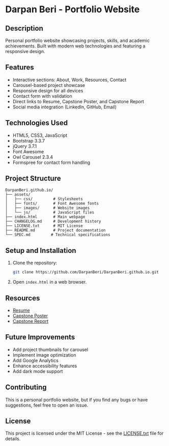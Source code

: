 # Darpan Beri - Portfolio Website

## Description
Personal portfolio website showcasing projects, skills, and academic achievements. Built with modern web technologies and featuring a responsive design.

## Features
- Interactive sections: About, Work, Resources, Contact
- Carousel-based project showcase
- Responsive design for all devices
- Contact form with validation
- Direct links to Resume, Capstone Poster, and Capstone Report
- Social media integration (LinkedIn, GitHub, Email)

## Technologies Used
- HTML5, CSS3, JavaScript
- Bootstrap 3.3.7
- jQuery 3.7.1
- Font Awesome
- Owl Carousel 2.3.4
- Formspree for contact form handling

## Project Structure
```
DarpanBeri.github.io/
├── assets/
│   ├── css/         # Stylesheets
│   ├── fonts/       # Font Awesome fonts
│   ├── images/      # Website images
│   └── js/          # JavaScript files
├── index.html       # Main webpage
├── CHANGELOG.md     # Development history
├── LICENSE.txt      # MIT License
├── README.md        # Project documentation
└── SPEC.md         # Technical specifications
```

## Setup and Installation
1. Clone the repository:
   ```bash
   git clone https://github.com/DarpanBeri/DarpanBeri.github.io.git
   ```
2. Open `index.html` in a web browser.

## Resources
- [Resume](https://drive.google.com/file/d/1T8aYkr089OUiVGXVVgofw95aikcy5Qm7/view?usp=drive_link)
- [Capstone Poster](https://drive.google.com/file/d/1WyMcFZaHDOcC9xkAh8VggRbmTfmtzV_k/view?usp=drive_link)
- [Capstone Report](https://drive.google.com/file/d/1ZUx-jpPcDKeLZZMVJCRz5k9ipT5hy2m0/view?usp=drive_link)

## Future Improvements
- Add project thumbnails for carousel
- Implement image optimization
- Add Google Analytics
- Enhance accessibility features
- Add dark mode support

## Contributing
This is a personal portfolio website, but if you find any bugs or have suggestions, feel free to open an issue.

## License
This project is licensed under the MIT License - see the [LICENSE.txt](LICENSE.txt) file for details.